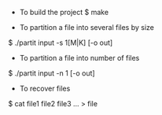 * To build the project
 $ make

* To partition a file into several files by size

 $ ./partit input -s 1[M|K] [-o out]

* To partition a file into number of files

 $ ./partit input -n 1 [-o out]

* To recover files

 $ cat file1 file2 file3 ... > file
